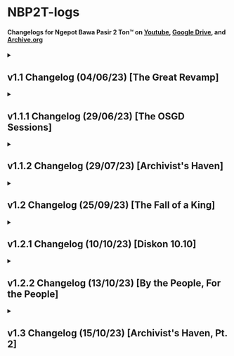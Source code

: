 # NBP2T-logs

#### Changelogs for Ngepot Bawa Pasir 2 Ton™ on [Youtube](https://www.youtube.com/playlist?list=PLgPPq_siGJwJ0YzFQI2p7lJtnqYy6A7Ij), [Google Drive](https://drive.google.com/drive/folders/1-2BM6zpRp9UDDKvcrClR60-GRSTq1nZP?usp=drive_link), and [Archive.org](https://archive.org/details/NBP2T)

<details>
  <summary><h2>v1.1 Changelog (04/06/23) [The Great Revamp]</h2></summary>

  
  <h3>TL;DR</h3>
  
  - **Revamped 30+ Songs** (changed to their respective original remixers instead of reposters)
  - **Restored some songs** from deletion  
  - **Sort from newest** (I forgot to add this for the longest time)
  - **Fully archiving most of the mp3s** alongside crediting their original remixers (almost 2gb and will upload sometimes later perhaps)
  - **Removed weird and shit songs** you won't remember either way
  
  

<details>
    <summary><h3>Full changelog</h3></summary>

  #### Re-added removed songs
  - Re-added **Hiding Hala Haiding** by **DJ Jimmy On the Mix**
  - Re-added **DJ Terpikat Barakatak** by **Taufiq Akmal**
  - Re-added **I Love Mama Mantu**
  - Re-added **Kimi No Toriko** by **DJ Desa**
  - Re-added **DJ Papa Muda**
  - Re-added **DJ Play Date** along with its original remixer
  - Re-added **DJ Gam Gam Piri** along with its original remixer
  - Re-added **Meneketehe Phonk**
  - Re-added **Jerawat Rindu** (you know which song this is when you listen to it)
  - Re-added **DJ Ubur Ubur** (indihome paket phoenix full ver)
  - Re-added **DJ Good Life x Ela Ela**
  - Re-added **DJ Mari Bercinta** (atas artis bawah gratis)
  - Re-added **DJ Let Me Down Slowly**
  - Re-added **DJ Tanti Pargoy Preminim** (x Tremor)
  - Re-added **DJ Lo Mati Gue Party x Lagu Untukmu**
  and a lot more but I'm too lazy to write all of them

  #### Added More Viral Songs
  - Added **I Wanna Get High x Sepahit Topi Miring**
  - Added **Melody Keju Joget Pragos**

  #### Misc. Additions
  - **Added Runtah from IMP ID** because I misinputed the old Runtah
  - **Added As If It's Your Last x Cupid** because I wanted to piss Hasan off
  - **Added DJ Derniere Danse** because Hasan likes Indila and I wanted to piss him off again
  - **Added a better version of DJ Aku Merindu** because 
    - a. Old one got privated 
    - b. I wanted to piss off my dad
  - **Added original Meneketehe** because it sounds like a jedag jedug already
  - **Added new DJ Heat Waves**, but it seems to be muted and copystriked
  - **Changed DJ New Rules** because the old one was ass
  - **Now sorted from newest first** and new videos will now always go on top
  - **Backed up all the currently existing songs** in the playlist. I will later upload it to a hosting site.
</details>
 </details>


<details>
  <summary><h2>v1.1.1 Changelog (29/06/23) [The OSGD Sessions]</h2></summary>

<h3>TL;DR</h3>

  - **Added some new songs, some coming from <a href="https://www.youtube.com/watch?v=DCJJ350Bmm4">OSGDmemes' DJ Set Session</a>** 
  - **Added the oldest available upload of DJ Rindu Semalam**, but I doubt that it's the original remixer.

<details>
  <summary><h3>Full changelog</h3></summary>

  #### New Songs
  - **Added Cikicikibambam x Amor Probido** ((welot kang copet))
  - **Added DJ She Doesn't Mind**
  - **Added Pernikahan Dini (Sped Up)** (thanks for the submission from my sister)
  - **Added Di Reject (Sped Up)** (again, thanks for the submission from my sister)
  - **Added DJ Wiro Sableng**
  - **Added DJ Emang Kamu Dasar Lonte Bajingan** (submission by @onepip on Discord)
  - **Added** the correct **DJ Kill Bill**
  - **Added DJ Aku Di Matamu**
  - **Added DJ Aw Aw Aw**
  - **Added DJ Kisses Back**
 
  </details>
</details>

<details>
  <summary><h2>v1.1.2 Changelog (29/07/23) [Archivist's Haven]</h2></summary>

<h3>TL;DR</h3>

  - **Uploaded the archived songs to Google Drive.** Might contain songs deleted from the playlist. Check it out <a href="https://drive.google.com/drive/folders/1-2BM6zpRp9UDDKvcrClR60-GRSTq1nZP?usp=drive_link">here<a/>.
  - **Re-added 2 deleted songs and added 3 new songs.** 

<details>
  <summary><h3>Full changelog</h3></summary>

  #### Uploaded the JJ Archive to Google Drive
   Named it the "ETS2 Radio" because I use these songs during delivery in ETS2.  
   Folder will auto-update so I don't have to worry about reuploading stuff  
   [Free to download, btw](https://drive.google.com/drive/folders/1-2BM6zpRp9UDDKvcrClR60-GRSTq1nZP?usp=drive_link)
  

  #### New songs
  - **Added DJ Papa Americano** from **Exel Sack** the big boy
  - **Added DJ Luffy Thai Remix** (this was actually an old submission I never got to add)
  - **Added DJ Hamil Duluan x Soulja Boy** (youuuuuuu)
  - **Added DJ She Doesn't Mind**, this time from **Djremix Thai**

  #### Re-added removed songs
  - Re-added **Mak Lemak Lemak** but now it's the original remixer
  - Re-added **DJ Sweet Little Bumblebee** by **Adit Fvnky Rmx**
  - Re-added **DJ Gafarastyle Jungle Dutch**
  </details>
</details>


<details>
  <summary><h2>v1.2 Changelog (25/09/23) [The Fall of a King]</h2></summary>

<h3>TL;DR</h3>

  - **First huge revamp of the playlist!!!** Sadly not a good one.
  - **Re-added some songs and added new songs.** One of them is a pretty well known club banger. 

<details>
  <summary><h3>Full changelog</h3></summary>

  #### Huge Revamp! DJ Mbon Mbon songs are all gone!
  Much as I'm sad to announce this, it seems that DJ Mbon Mbon's channel has been deleted and/or taken down.     
  All of his songs are still available on the [Google Drive](https://drive.google.com/drive/folders/1-2BM6zpRp9UDDKvcrClR60-GRSTq1nZP?usp=drive_link) though.   
  You're always in our hearts, DJ Mbon Mbon.

  #### New songs
  - **Added Peggy Gou - Nanana (Koplo Is Me Remix)**
  - **Added DJ In The Stars** by **DJ Komang**
  - **Added DJ Gratata** by **DJ Cantik**
  - **Added Sahara** by Whisnu Santika (WELCOME TO SAHARA B**CH)


  #### Re-added removed songs
  - Re-added **DJ Skibidi Bom** by the original remixer, **Dede Kelvin**
  - Re-added **DJ Booty Call x Super Freaky Girl** by **RYAN TMR**
  - Re-added **DJ Bukan Cinta 1 atau 2** by **Ucil Fvnky**
  - Re-added **DJ Joget Keju Pragos** by **Unyil Funky**
  - Re-added **Kutukan Mantan** by **Lusiana Malala** (I wrongly added a reupload previously) ((huge thanks to **@officialyaperson** in Discord for reminding me))
 
  </details>
</details>


<details>
  <summary><h2>v1.2.1 Changelog (10/10/23) [Diskon 10.10]</h2></summary>

<h3>TL;DR</h3>

  - ~~**Discount Time!!!**~~ Just kidding, there is no such thing as a discount in the playlist.  
  - **Re-added some deleted songs and added lots of new songs.**
  - **BROUGHT A LOST MEDIA FROM THE DEAD.** Like seriously, it took me almost a year to find this song and it came back like nothing had happened. 

<details>
  <summary><h3>Full changelog</h3></summary>

  #### Resurrected a lost media!
  I'm not exaggerating when I say that this was the hardest one to find.  
  It took me about 8 months to find before this song resurfaced in the web archive.  
  Anyways, probably will reupload on my channel (or not, because the last time I've seen this song, it was being copystriked)  

  Oh. Yeah. Forgot to tell you. It's **Care Bebek** from **DJ ERKA**.

  #### New songs
  - **Added DJ Corona** (this is peak humor according to Indonesians in 2023)
  - **Added DJ Campina** by **DJ Wahyu RMX**
  - **Added Pantun Janda** by **Muqadam** (this wasn't a DJ song but I figured it was enough of a banger that I need to include this here)
  - **Added Ikan Dalam Kolam** by **Muqadam** (same reason as above)
  - **Added DJ Bernyanyi** by **Ramuji Akmal Sadega**
  - **Added DJ Die For You** by **Raymondphilipus** (turns out not as bad as I thought)
  - **Added DJ Skibidi Bom**, this time from **Hendy Adji**
  - **Added DJ Paket Ashiap** by **Jay Stefan**
  - **Added DJ Japanese Goblin x Jedag Jedug Preman** by **Afrian AF** (I swear I hate this song so much)
  - **Added Move Your Body x Pak Cepak Jeder** by **Unyil 12 Remix**
  - **Added Bila Tiba (Funkot Remix)** by **Adhyarta Funkot**

  #### Re-added removed songs
  - Re-added **DJ Untuk Pengisi Hatiku** by the original remixer, **DJ Komang Rimex**
  - Re-added **DJ Chica Loca** by **Zein Fvnky**
  - Re-added **Jedag Jedug Preman** by **Afrian AF** because for some reason the old one got taken down
 
  </details>
</details>

<details>
  <summary><h2>v1.2.2 Changelog (13/10/23) [By the People, For the People]</h2></summary>

<h3>TL;DR</h3>

  - **Submissions! Fun!** Like, really. You guys are doing me a huge favor here by curating this playlist with y'all's taste.  
    I can't curate every single song ever (and I might be oblivious to some of the songs you folks listen to), so by submitting songs,  
    you guys are helping me a huge lot over this playlist. Thank you again.

<details>
  <summary><h3>Full changelog</h3></summary>
  
  #### Song Submissions!!! (I'm so happy if you can't tell)
  - **Added DJ Cikini ke Gondangdia** by **Nabih Fvnky** (thanks to **@accamaw** on Discord for reminding me that this song exists) ((actually no thanks because i hated this song so much))
  - **Added DJ Persija OT** by **DJ FAKHRI** (again, huge thanks to **@accamaw**) ((this is even worse))
  - **Added DJ Pergi Pagi Pulang Pagi** by **Fikri Asia** (thanks to my sister for the submission) ((i legitimately forgot this song exists even though i listened to it live weeks prior))
  - **Added DJ Karna Su Sayang** by **Mocil Fvnky** (submission by **@officialyaperson** on Discord)
  - **Added DJ Malam Pagi x Hamil Duluan** by **Lil Mizan** (another submission by **@officialyaperson**)
  - **Added Kutukan Mantan**, but this time it's from **Angelbert Rap** (yet another gacor submission by **@officialyaperson**)
  - **Added DJ Hadal Ahbek** by **DJ Tebang** (courtesy of **@truejune.** on Discord, thanks a lot homeboy)
  - **Added DJ Ci Ciro Ciro Funkot (Slowed + Reverb)** by **Randa Prasetyo** (such a banger submission were made by **@fardan.** on Discord)
  - **Added DJ Ya Odna (Slowed + Reverb)** by **SAEE RMX** (once again, a submission from **@fardan.**)
  - **Added DJ Penjaga Hati House** by **Rumah Baja** (a very unexpected submission from **@deedzz.**, dude knows what's music to my ears)

Hit me up anywhere if you want to submit anything. Mostly Discord @andiama and Instagram [@pictureswithaiden](https://www.instagram.com/pictureswithaiden/).
 
  </details>
</details>

<details>
  <summary><h2>v1.3 Changelog (15/10/23) [Archivist's Haven, Pt. 2]</h2></summary>

<h3>TL;DR</h3>

  - **Archive.org backups!** Peep it over [here](https://archive.org/details/NBP2T)
  - **Added correct metadatas for the Google Drive backup** (and subsequently Archive.org)
  - **Revamped and added some songs following the addition of correct metadata** including 1 lost media restored out of my curiosity

<details>
  <summary><h3>Full changelog</h3></summary>
  
  #### Archive.org backup
  Let's hope this one stays up forever. I really don't want to leave these songs unattended with my GDrive because Google could do anything if they wanted to.  
  Better safe than sorry, right? Anyways this would probably be updated every few weeks or months.  
  I don't have the time to attend it everytime I download new songs.  
  [Always free to download, of course](https://archive.org/details/NBP2T)

  #### Correct metadatas(!)
  Sorry for neglecting this for the longest time.  
  Pretty dumb to think that I can rename filenames but can't change the filename into metadata tags.
  Anyways, updates already pushed to the Google Drive and Archive.org backups (sadly not available for YouTube but oh well)

  #### Revamped and replaced songs
  - Replaced **DJ Untuk Pengisi Hatiku x Mama Muda** with the original one. Turns out it was called **Ku Tak Akan Bersuara x Mama Muda**. My bad.
  - Added the original **DJ De Ra Go** (which was made by **Noka AxL**) without removing the sped up one.
  - Replaced **DJ Hei Apa Apa x Tak Tak Tik Tik** by **Donny Fernanda** (sorry the original name was very vulgar I had to change it a little)
  - Replaced **DJ Hooh Tenan x Ente Kadang Kadang** with the original remixer, **Mirza Mohamad**
  - Replaced **DJ Pak Wong Vong** reupload with the one from **DJ Hengky**
  - Added **DJ Rungkad** by **Dhea Angela** without removing the sped up version.
  - Replaced **DJ Israel Babi** into an extended one. Thank you, **Unknown** on YT.
  - Replaced **DJ Perawan Desa** with the [hopefully] original one.
  - Replaced **DJ Domba Kuring** with another reuploaded one. Let's just hope this one holds.
  - Replaced **DJ Realme** with a full version one where **Ikky Pahlevii** remixes other ringtones too

  #### More submissions
  - **Added DJ Jujur Sa Su Bilang** by **༒•MAYKEL MANTOW•༒** (no im not joking thats his youtube username)
  - **Added DJ Wheels On The Bus Cocomelon** by **DJ Tebang** (submission by me) ((this was so far the worst joke submission ever made))
  - **Added DJ I Just Can't** by **Kevin Rater** (submission by **@fardan.**)
  - **Added DJ As If It's Your Last** by **Nopal Kiky** (submission by **@truejune.**)
  - **Re-added DJ It's Only Me** after missing for over a year. Thank you, **Yoga BeatMap** I had so much trouble looking for your content. 


  </details>
</details>
